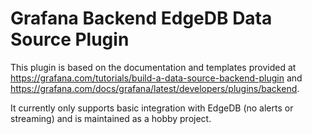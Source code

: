 # Grafana Backend EdgeDB Data Source Plugin

This plugin is based on the documentation and templates provided at https://grafana.com/tutorials/build-a-data-source-backend-plugin and https://grafana.com/docs/grafana/latest/developers/plugins/backend.

It currently only supports basic integration with EdgeDB (no alerts or streaming) and is maintained as a hobby project.
